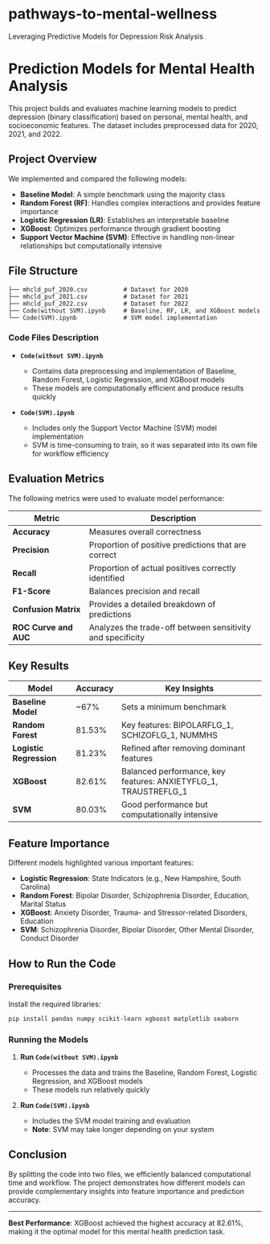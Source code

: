 # pathways-to-mental-wellness
Leveraging Predictive Models for Depression Risk Analysis

# Prediction Models for Mental Health Analysis

This project builds and evaluates machine learning models to predict depression (binary classification) based on personal, mental health, and socioeconomic features. The dataset includes preprocessed data for 2020, 2021, and 2022.

## Project Overview

We implemented and compared the following models:

- **Baseline Model**: A simple benchmark using the majority class
- **Random Forest (RF)**: Handles complex interactions and provides feature importance
- **Logistic Regression (LR)**: Establishes an interpretable baseline
- **XGBoost**: Optimizes performance through gradient boosting
- **Support Vector Machine (SVM)**: Effective in handling non-linear relationships but computationally intensive

## File Structure

```
├── mhcld_puf_2020.csv          # Dataset for 2020
├── mhcld_puf_2021.csv          # Dataset for 2021
├── mhcld_puf_2022.csv          # Dataset for 2022
├── Code(without SVM).ipynb     # Baseline, RF, LR, and XGBoost models
└── Code(SVM).ipynb             # SVM model implementation
```

### Code Files Description

- **`Code(without SVM).ipynb`**
  - Contains data preprocessing and implementation of Baseline, Random Forest, Logistic Regression, and XGBoost models
  - These models are computationally efficient and produce results quickly

- **`Code(SVM).ipynb`**
  - Includes only the Support Vector Machine (SVM) model implementation
  - SVM is time-consuming to train, so it was separated into its own file for workflow efficiency

## Evaluation Metrics

The following metrics were used to evaluate model performance:

| Metric | Description |
|--------|-------------|
| **Accuracy** | Measures overall correctness |
| **Precision** | Proportion of positive predictions that are correct |
| **Recall** | Proportion of actual positives correctly identified |
| **F1-Score** | Balances precision and recall |
| **Confusion Matrix** | Provides a detailed breakdown of predictions |
| **ROC Curve and AUC** | Analyzes the trade-off between sensitivity and specificity |

## Key Results

| Model | Accuracy | Key Insights |
|-------|----------|--------------|
| **Baseline Model** | ~67% | Sets a minimum benchmark |
| **Random Forest** | 81.53% | Key features: BIPOLARFLG_1, SCHIZOFLG_1, NUMMHS |
| **Logistic Regression** | 81.23% | Refined after removing dominant features |
| **XGBoost** | 82.61% | Balanced performance, key features: ANXIETYFLG_1, TRAUSTREFLG_1 |
| **SVM** | 80.03% | Good performance but computationally intensive |

## Feature Importance

Different models highlighted various important features:

- **Logistic Regression**: State Indicators (e.g., New Hampshire, South Carolina)
- **Random Forest**: Bipolar Disorder, Schizophrenia Disorder, Education, Marital Status
- **XGBoost**: Anxiety Disorder, Trauma- and Stressor-related Disorders, Education
- **SVM**: Schizophrenia Disorder, Bipolar Disorder, Other Mental Disorder, Conduct Disorder

## How to Run the Code

### Prerequisites

Install the required libraries:

```bash
pip install pandas numpy scikit-learn xgboost matplotlib seaborn
```

### Running the Models

1. **Run `Code(without SVM).ipynb`**
   - Processes the data and trains the Baseline, Random Forest, Logistic Regression, and XGBoost models
   - These models run relatively quickly

2. **Run `Code(SVM).ipynb`**
   - Includes the SVM model training and evaluation
   - **Note**: SVM may take longer depending on your system

## Conclusion

By splitting the code into two files, we efficiently balanced computational time and workflow. The project demonstrates how different models can provide complementary insights into feature importance and prediction accuracy.

---

**Best Performance**: XGBoost achieved the highest accuracy at 82.61%, making it the optimal model for this mental health prediction task.
